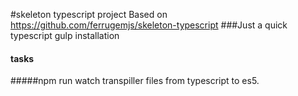 #skeleton typescript project Based on https://github.com/ferrugemjs/skeleton-typescript
###Just a quick typescript gulp installation

#### tasks
#####npm run watch 
transpiller files from typescript to es5.
